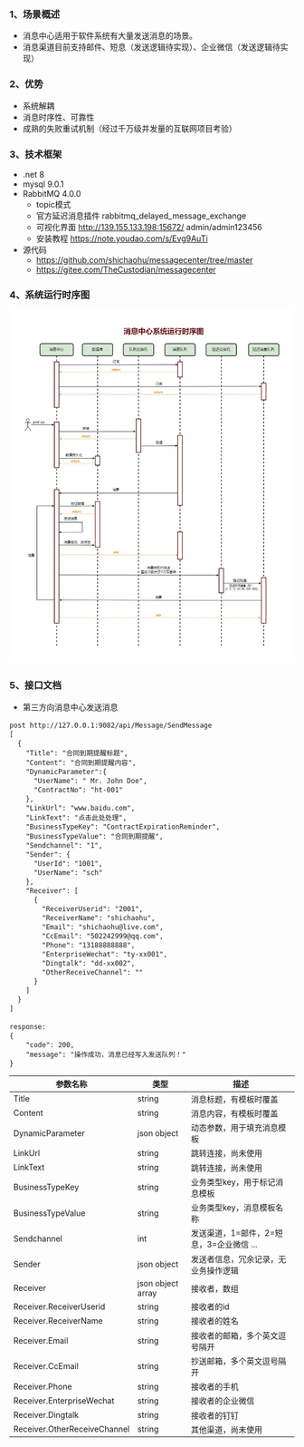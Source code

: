 ### 1、场景概述
- 消息中心适用于软件系统有大量发送消息的场景。
- 消息渠道目前支持邮件、短息（发送逻辑待实现）、企业微信（发送逻辑待实现）
### 2、优势
- 系统解耦
- 消息时序性、可靠性
- 成熟的失败重试机制（经过千万级并发量的互联网项目考验）
### 3、技术框架
- .net 8
- mysql 9.0.1
- RabbitMQ 4.0.0
  - topic模式
  - 官方延迟消息插件
  rabbitmq_delayed_message_exchange
  - 可视化界面
  http://139.155.133.198:15672/ admin/admin123456
  - 安装教程
  https://note.youdao.com/s/Evg9AuTi
- 源代码
  - https://github.com/shichaohu/messagecenter/tree/master
  - https://gitee.com/TheCustodian/messagecenter

### 4、系统运行时序图
<img src="wiki/file/image/消息中心系统运行时序图.jpg">

### 5、接口文档
- 第三方向消息中心发送消息
```
post http://127.0.0.1:9082/api/Message/SendMessage
[
  {
    "Title": "合同到期提醒标题",
    "Content": "合同到期提醒内容",
    "DynamicParameter":{
      "UserName": " Mr. John Doe",
      "ContractNo": "ht-001"
    },
    "LinkUrl": "www.baidu.com",
    "LinkText": "点击此处处理",
    "BusinessTypeKey": "ContractExpirationReminder",
    "BusinessTypeValue": "合同到期提醒",
    "Sendchannel": "1",
    "Sender": {
      "UserId": "1001",
      "UserName": "sch"
    },
    "Receiver": [
      {
        "ReceiverUserid": "2001",
        "ReceiverName": "shichaohu",
        "Email": "shichaohu@live.com",
        "CcEmail": "502242999@qq.com",
        "Phone": "13188888888",
        "EnterpriseWechat": "ty-xx001",
        "Dingtalk": "dd-xx002",
        "OtherReceiveChannel": ""
      }
    ]
  }
]

response:
{
	"code": 200,
	"message": "操作成功，消息已经写入发送队列！"
}

```

| 参数名称 | 类型 | 描述 |
| --- | --- | --- |
| Title | string | 消息标题，有模板时覆盖 |
| Content | string | 消息内容，有模板时覆盖 |
| DynamicParameter | json object | 动态参数，用于填充消息模板 |
| LinkUrl | string | 跳转连接，尚未使用 |
| LinkText | string | 跳转连接，尚未使用 |
| BusinessTypeKey | string | 业务类型key，用于标记消息模板 |
| BusinessTypeValue | string | 业务类型key，消息模板名称 |
| Sendchannel | int | 发送渠道，1=邮件，2=短息，3=企业微信 ...  |
| Sender | json object | 发送者信息，冗余记录，无业务操作逻辑 |
| Receiver | json object array | 接收者，数组 |
| Receiver.ReceiverUserid | string | 接收者的id |
| Receiver.ReceiverName | string | 接收者的姓名 |
| Receiver.Email | string | 接收者的邮箱，多个英文逗号隔开 |
| Receiver.CcEmail | string | 抄送邮箱，多个英文逗号隔开 |
| Receiver.Phone | string | 接收者的手机 |
| Receiver.EnterpriseWechat | string | 接收者的企业微信 |
| Receiver.Dingtalk | string | 接收者的钉钉 |
| Receiver.OtherReceiveChannel | string | 其他渠道，尚未使用 |